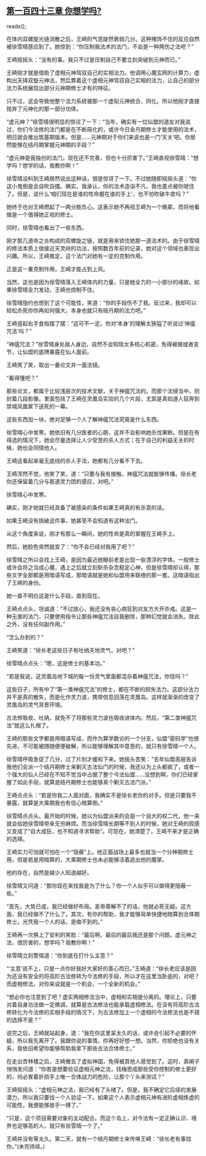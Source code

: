 ## [第一百四十三章 你想学吗?](https://www.xxbiquge.com/11_11207/9095577.html)
readx();

  在体内双螺旋光链消散之后，王崎的气息陡然衰弱几分。这种掩饰不住的反应自然被徐雪晴感应到了。她惊到：“你压制我法术的法门，不会是一种两伤之法吧？”

  王崎摇摇头：“没有的事。我只不过是压制自己不要立刻突破到元神而已。”

  王崎刚才就是借助了虚相元神驾驭自己的实相法力。他调用心魔玄网的计算力，虚构出天择双旋元神法，然后靠着这个虚相元神驾驭自己实相的法力，让自己的部分法力系统展现出部分元神期修士才有的特征。

  只不过，这会导致他整个法力系统被那一个虚拟元神统合、同化。所以他刚才直接抛弃了元神化的那一部分功体。

  “虚元神？”徐雪晴很明显的惊诧了一下：“当年，确实有一位仙盟的道友对我说过，你们今法修的法门都是在不断简化的，或许今日金丹期修士才能使用的法术，明日就会推出筑基期版本。但是……元神期对于你们来说也是一门‘天关’吧。你居然能够在结丹期掌握元神期的手段？”

  “虚元神是我独创的法门，现在还不完善，但也十分厉害了。”王崎直视徐雪晴：“想学吗？想学的话，我教你啊！”

  徐雪晴没料到王崎居然说出这种话，很是惊讶了一下。不过她随即摇摇头道：“你这小鬼倒是会自吹自擂。确实，我承认，你的法术造诣不凡，我也差点被你唬住了。但是，说什么‘咱们现在是谁的性命握在谁的手上’，也不怕吹破牛皮吗？”

  她终于也对王崎燃起了一两分胜负心。这表示她不再视王崎为一个晚辈，而将他看做是一个值得她正视的修士。

  同时，徐雪晴也看出了一些东西。

  刚才那几道命之炎构成的双螺旋之链，就是用来锁住她那一道法术的。由于徐雪晴的修法本质上很接近天灵岭的功法，按照数百年前的记录，她对这个领域也表现出兴趣。所以，王崎推定，这个法门对她有一定的克制作用。

  正是这一重克制作用，王崎才能占到上风。

  当然，这也是因为徐雪晴落入王崎体内的力量，只是她全力的一小部分的缘故。如果徐雪晴全力发动，王崎也控制不住。

  徐雪晴隐约也想到了这个可能性，笑道：“你的手段伤不了我。反过来，我却可以轻松杀死你你再如何强大，本身也就只有结丹期的法力吧。”

  王崎竖起右手食指摆了摆：“这可不一定。你对‘本身’的理解太狭隘了听说过‘神瘟咒法’吗？”

  “神瘟咒法？”徐雪晴身处敌人身边，自然不会知晓太多核心机密，免得被擒或者变节，让仙盟的底牌暴露在仙人面前。

  王崎笑了笑，取出一叠论文并一面法镜。

  “看得懂吧？”

  那些论文，都属于比较浅层次的技术文献，关于神瘟咒法的。而那个法镜当中，则封着几段影像。里面包括了王崎在灵凰岛实验的几个片段，尤其是真如道人狂奔到禁城凤凰冢下送死的一幕。

  这些东西加一块，绝对足够一个人了解神瘟咒法究竟是什么东西。

  徐雪晴心中发寒。她依旧有几分医者的心肠，这并不会影响她杀伐果断。但是在有得选的情况下，她会尽量选择让人少受苦的杀人方式；在于自己的利益无关的时候，她也会同情他人。

  王崎这看起来毫无底线的杀人手法，她都有几分看不下去。

  王崎浑然不觉，他笑了笑，道：“只要与我有接触，神瘟咒法就能够传播。徐长老你还保留着几分与那道灵力团的感应，对吧。”

  徐雪晴心中发寒。

  确实，刚才她就已经具备了被感染的条件如果王崎真的有杀意的话。

  如果王崎没有挑破这件事，她甚至不会知道有这种法门。

  从这个角度来说，刚才有那么一瞬间，她的性命是真的掌握在王崎手上。

  然后，她脸色突然就变了：“你不会已经对我用了吧？”

  徐雪晴之所以会找上王崎，是因为最近她眼前老是出现一些漂浮的字体。一般修士或许会将之当成心魔，遇上之后就立刻斩杀杂念稳定心神，但是徐雪晴却认得，那些文字全部都是用暗语写成，那暗语就是她和仙盟用来联络的那一套。这暗语指出了王崎的身份。

  她一直不明白这是什么手段，直到现在。

  王崎点点头，坦诚道：“不过放心，我还没有丧心病狂到对友方大开杀戒。这是一种无害的法门，只要使用指令让那些神瘟咒法自我删除，那种幻觉就会消失。除此之外，没有任何副作用。”

  “怎么办到的？”

  王崎笑道：“徐长老这些日子有吐纳天地灵气，对吧？”

  徐雪晴点点头：“嗯，这是修士的基本功。”

  “若是我说，这灵凰岛地下城的每一份灵气里面都混杂着神瘟咒法，你信吗？”

  这些日子，所有中了“第一类神瘟咒法”的修士，都在不断的损失法力。这部分法力并不是真的散失，而是化作灵力波，携带信息回荡在灵凰岛。这样就渐渐的改变了灵凰岛的灵气背景环境。

  古法修吸收、吐纳，就免不了将那些灵力波也吸收进体内。然后，“第二类神瘟咒法”就这么扎根了。

  王崎的那些文字都是用暗语写成，而作为算学数论的一个分支，仙盟“密码学”也很先进，不可能被随随便便破解，所以能够理解其中意思的，就只有徐雪晴一个人。

  徐雪晴呼吸急促了几分，过了片刻才缓和下来。她摇头苦笑：“去年仙盟高层告诉我他们会派一个结丹期修士来剿灭古法仙门的时候，我还以为上头都疯了，或者一个强大的仙人已经在不知不觉当中占据了整个今法仙盟……没想到啊，你们已经掌握了如此手段，就算是结丹期修士也能够真个剿灭古法门派。”

  王崎点点头：“若是你我二人面对面，我确实不是徐长老你的对手。但是只要我不暴露，就算是大乘期我也有信心暗算倒。”

  徐雪晴点点头。最开始的时候，她以为仙盟派来的会是一个自大的权二代，他一来就会给她徐雪晴带来无穷麻烦。而当徐雪晴长期等不到人的时候，她对王崎的观感又变成了“自大成狂，也不知道寻求帮助”。可现在，她清楚了，王崎不来才是正确的选择。

  王崎实力可怕就可怕在一个“隐蔽”上。他正面战场上最多也就当一个分神期修士用，但是若是用暗算的，大乘期修士也未必能够活着逃出他的魔掌。

  他的存在，自然是越少人知道越好。

  徐雪晴又问道：“那你现在来找我是为了什么？你一个人似乎可以做得更隐蔽一些。”

  “首先，大势已成，我已经做好布局。圣帝尊解不了的话，他就必死无疑。这方面，我已经做不了什么了。其次，有你的帮助，我才能够简单快捷地暗算到合体期修士。光凭我一个人的话，是做不到的。”

  王崎再一次换上了安利的笑脸：“最后啊，最后的最后我还是那个问题。虚元神之法，很厉害的，想学吗？我教你啊！”

  徐雪晴立刻警惕道：“你到底在打什么主意？”

  “‘主意’说不上，只是一点你好我好大家好的善心而已。”王崎道：“徐长老应该是因为还没有安全的将高阶古法修转为今法修的手段，所以才在这里当卧底的，对吧？而虚相修法，对你来说就是一个机会，一个全新的机会。”

  “想必你也注意到了吧？虚实两相修法当中，虚相和实相是分离的。理论上，只要对着自身功法做一定微调，就算是古法修法也能承载虚相修法。在没有将高阶古法修转化为今法修的实相手段的情况下，为古法修加上一个虚相的今法修法也是不错的选择不是？”

  说完之后，王崎就站起身，道：“我在你这里呆太久的话，或许会引起不必要的怀疑，所以我先离开了。我跟你说的事情，你再好好想一想。当然，你拒绝也没有关系，我依旧希望你能够帮助我拿下那些古法合体修士。”

  在走出杏林楼之后，王崎撤去了虚拟神国，免得被其他人感觉到了。这时，真阐子悄悄发问道：“你若是想要验证虚相元神之法，找梅思成那些受你控制的修士更好的，何必冒着折损手上唯一合体战力的危险，让那个丫头来测试？”

  王崎摇摇头：“虚相元神之法，我已经有了头绪了。但是，我不确定它后续的发展潜力，所以我只要找一个人验证一下。如果这个人表示虚相元神有进阶虚相炼虚的可能性，我便能够放手一搏了。”

  “只是，这个项目需要对象的主动配合。而这个岛上，对今法有一定正确认识、境界也足够高的人，就只有徐雪晴一个了。”

  王崎并没有等太久。第二天，就有一个结丹期修士来传唤王崎：“徐长老有事找你。”(未完待续。)
